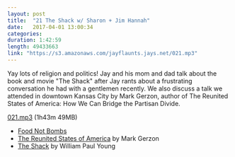 ```yaml
---
layout: post
title:  "21 The Shack w/ Sharon + Jim Hannah"
date:   2017-04-01 13:00:34
categories: 
duration: 1:42:59
length: 49433663
link: "https://s3.amazonaws.com/jayflaunts.jays.net/021.mp3"
---
```


Yay lots of religion and politics! Jay and his mom and dad talk about the book 
and movie "The Shack" after Jay rants about a frustrating conversation he had with 
a gentlemen recently. We also discuss a talk we attended in downtown Kansas City
by Mark Gerzon, author of The Reunited States of America: How We Can Bridge the
Partisan Divide.

<a href="{{site.storage_url}}/021.mp3" target="_blank">021.mp3</a> (1h43m 49MB) 

* <a href="http://www.foodnotbombs.net">Food Not Bombs</a>
* <a href="http://www.markgerzon.com">The Reunited States of America</a> by Mark Gerzon
* <a href="http://theshackbook.com">The Shack</a> by William Paul Young

